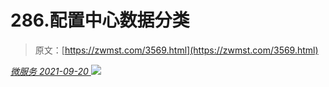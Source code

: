 <!--yml
category: 未分类
date: 0001-01-01 00:00:00
--->

# 286.配置中心数据分类

> 原文：[https://zwmst.com/3569.html](https://zwmst.com/3569.html)

   [ *微服务* ](https://zwmst.com/%e5%be%ae%e6%9c%8d%e5%8a%a1)*[ <time datetime="2021-09-21T00:55:38+08:00"> 2021-09-20 </time> ](https://zwmst.com/3569.html)  ![](img/a6afe413345bd4b5d395e4e94a87272a.png)*